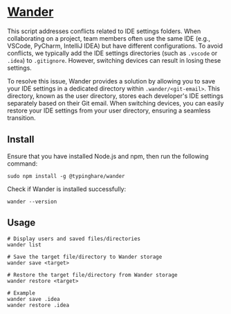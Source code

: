 # [Wander](https://github.com/typinghare/wander)

This script addresses conflicts related to IDE settings folders. When collaborating on a project, team members often use the same IDE (e.g., VSCode, PyCharm, IntelliJ IDEA) but have different configurations. To avoid conflicts, we typically add the IDE settings directories (such as `.vscode` or `.idea`) to `.gitignore`. However, switching devices can result in losing these settings.

To resolve this issue, Wander provides a solution by allowing you to save your IDE settings in a dedicated directory within `.wander/<git-email>`. This directory, known as the user directory, stores each developer's IDE settings separately based on their Git email. When switching devices, you can easily restore your IDE settings from your user directory, ensuring a seamless transition.

## Install

Ensure that you have installed Node.js and npm, then run the following command:

```shell
sudo npm install -g @typinghare/wander
```

Check if Wander is installed successfully:

```shell
wander --version
```

## Usage

```shell
# Display users and saved files/directories 
wander list

# Save the target file/directory to Wander storage
wander save <target>

# Restore the target file/directory from Wander storage
wander restore <target>

# Example
wander save .idea
wander restore .idea
```
